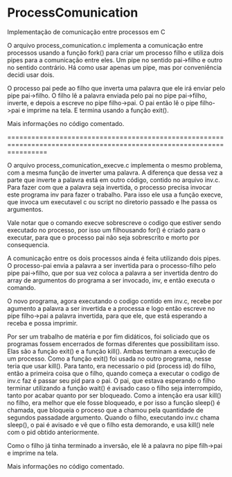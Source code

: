 # ProcessComunication
Implementação de comunicação entre processos em C

O arquivo process_comunication.c implementa a comunicação entre processos usando a função fork() para criar um processo filho
e utiliza dois pipes para a comunicação entre eles. Um pipe no sentido pai->filho e outro no sentido contrário. Há como usar
apenas um pipe, mas por conveniência decidi usar dois.

O processo pai pede ao filho que inverta uma palavra que ele irá enviar pelo pipe pai->filho.
O filho lê a palavra enviada pelo pai no pipe pai->filho, inverte, e depois a escreve no pipe filho->pai.
O pai então lê o pipe filho->pai e imprime na tela. E termina usando a função exit().

Mais informações no código comentado.

======================================================================================================================

O arquivo process_comunication_execve.c implementa o mesmo problema, com a mesma função de inverter uma palavra.
A diferença que dessa vez a parte que inverte a palavra está em outro código, contido no arquivo inv.c.
Para fazer com que a palavra seja invertida, o processo precisa invocar este programa inv para fazer o trabalho.
Para isso ele usa a função execve, que invoca um executavel c ou script no diretorio passado e lhe passa os argumentos.

Vale notar que o comando execve sobrescreve o codigo que estiver sendo executado no processo, por isso um filhousando for()
é criado para o executar, para que o processo pai não seja sobrescrito e morto por consequencia.

A comunicação entre os dois processos ainda é feita utilizando dois pipes. O processo-pai envia a palavra a ser invertida
para o processo-filho pelo pipe pai->filho, que por sua vez coloca a palavra a ser invertida dentro do array de argumentos
do programa a ser invocado, inv, e então executa o comando.

O novo programa, agora executando o codigo contido em inv.c, recebe por agumento a palavra a ser invertida e a processa
e logo então escreve no pipe filho->pai a palavra invertida, para que ele, que está esperando a receba e possa imprimir.

Por ser um trabalho de matéria e por fim didáticos, foi soliciado que os programas fossem encerrados de formas diferentes
que possibilitam isso. Elas são a função exit() e a função kill(). Ambas terminam a execução de um processo. Como a função
exit() foi usada no outro programa, nesse teria que usar kill(). Para tanto, era necessario o pid (process id) do filho,
então a primeira coisa que o filho, quando começa a executar o codigo de inv.c faz é passar seu pid para o pai.
O pai, que estava esperando o filho terminar utilizando a função wait() é avisado caso o filho seja interrompido, tanto
por acabar quanto por ser bloqueado. Como a intenção era usar kill() no filho, era melhor que ele fosse bloqueado, e por
isso a função sleep() é chamada, que bloqueia o proceso que a chamou pela quantidade de segundos passadade argumento.
Quando o filho, executando inv.c chama sleep(), o pai é avisado e vê que o filho esta demorando, e usa kill() nele com o pid
obtido anteriormente.

Como o filho já tinha terminado a inversão, ele lê a palavra no pipe filh->pai e imprime na tela.

Mais informações no código comentado.
